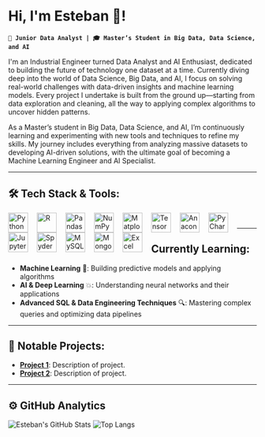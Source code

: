 # Hi, I'm Esteban 👾!

**`🎯 Junior Data Analyst | 🎓 Master’s Student in Big Data, Data Science, and AI`**

I'm an Industrial Engineer turned Data Analyst and AI Enthusiast, dedicated to building the future of technology one dataset at a time. Currently diving deep into the world of Data Science, Big Data, and AI, I focus on solving real-world challenges with data-driven insights and machine learning models. Every project I undertake is built from the ground up—starting from data exploration and cleaning, all the way to applying complex algorithms to uncover hidden patterns.

As a Master’s student in Big Data, Data Science, and AI, I’m continuously learning and experimenting with new tools and techniques to refine my skills. My journey includes everything from analyzing massive datasets to developing AI-driven solutions, with the ultimate goal of becoming a Machine Learning Engineer and AI Specialist.

---

## 🛠️ **Tech Stack & Tools:**

<img align="left" alt="Python" width="40px" style="padding-right:15px;" src="https://www.svgrepo.com/show/452091/python.svg" />
<img align="left" alt="R" width="40px" style="padding-right:15px;" src="https://cdn.jsdelivr.net/gh/devicons/devicon/icons/r/r-original.svg" />
<img align="left" alt="Pandas" width="40px" style="padding-right:15px;" src="https://cdn.jsdelivr.net/gh/devicons/devicon/icons/pandas/pandas-original-wordmark.svg" />
<img align="left" alt="NumPy" width="40px" style="padding-right:15px;" src="https://cdn.jsdelivr.net/gh/devicons/devicon/icons/numpy/numpy-original.svg" />
<img align="left" alt="Matplotlib" width="40px" style="padding-right:15px;" src="https://cdn.jsdelivr.net/gh/devicons/devicon/icons/matplotlib/matplotlib-original.svg" />
<img align="left" alt="TensorFlow" width="40px" style="padding-right:15px;" src="https://cdn.jsdelivr.net/gh/devicons/devicon/icons/tensorflow/tensorflow-original.svg" />
<img align="left" alt="Anaconda" width="40px" style="padding-right:15px;" src="https://cdn.jsdelivr.net/gh/devicons/devicon/icons/anaconda/anaconda-original.svg" />
<img align="left" alt="PyCharm" width="40px" style="padding-right:15px;" src="https://cdn.jsdelivr.net/gh/devicons/devicon/icons/pycharm/pycharm-original.svg" />
<img align="left" alt="Jupyter" width="40px" style="padding-right:15px;" src="https://cdn.jsdelivr.net/gh/devicons/devicon/icons/jupyter/jupyter-original.svg" />
<img align="left" alt="Spyder" width="40px" style="padding-right:15px;" src="https://cdn.jsdelivr.net/gh/devicons/devicon/icons/spyder/spyder-original.svg" />
<img align="left" alt="MySQL" width="40px" style="padding-right:15px;" src="https://cdn.jsdelivr.net/gh/devicons/devicon/icons/mysql/mysql-original-wordmark.svg" />
<img align="left" alt="MongoDB" width="40px" style="padding-right:15px;" src="https://www.svgrepo.com/show/331488/mongodb.svg" />
<img align="left" alt="Excel" width="40px" style="padding-right:15px;" src="https://www.svgrepo.com/show/373589/excel.svg"/>

<br/>

---

## Currently Learning:
- **Machine Learning** 🧠: Building predictive models and applying algorithms
- **AI & Deep Learning** 💥: Understanding neural networks and their applications
- **Advanced SQL & Data Engineering Techniques** 🔍: Mastering complex queries and optimizing data pipelines

---

## 📂 Notable Projects:
- [**Project 1**](https://github.com/yourusername/project1): Description of project.
- [**Project 2**](https://github.com/yourusername/project2): Description of project.
  
---

## ⚙️ GitHub Analytics

![Esteban's GitHub Stats](https://github-readme-stats.vercel.app/api?username=estebannromeroo&show_icons=true&theme=dark)
![Top Langs](https://github-readme-stats.vercel.app/api/top-langs/?username=estebannromeroo&langs_count=8&theme=dark)
